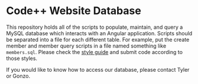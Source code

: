 # Code++ Website Database

This repository holds all of the scripts to populate, maintain, and query a MySQL database which interacts with an Angular application.
Scripts should be separated into a file for each different table. For example, put the create member and member query scripts in a file
named something like `members.sql`. Please check the [style guide] and submit code according to those styles.

If you would like to know how to access our database, please contact Tyler or Gonzo.


[style guide]: https://github.com/Code-Plus-Plus/website-database/blob/master/style-guide.md
